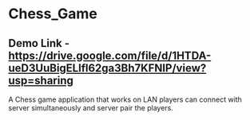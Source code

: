 # Chess_Game
## Demo Link - https://drive.google.com/file/d/1HTDA-ueD3UuBigELlfl62ga3Bh7KFNIP/view?usp=sharing
A Chess game application that works on LAN players can connect with server simultaneously and server pair the players.
